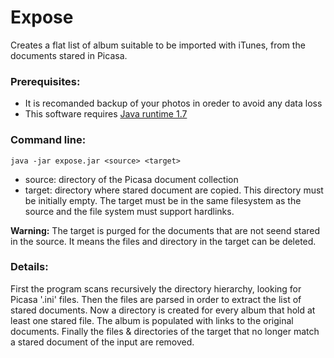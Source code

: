 Expose
======

Creates a flat list of album suitable to be imported with iTunes, from
the documents stared in Picasa.

### Prerequisites:
 * It is recomanded backup of your photos in oreder to avoid any data loss
 * This software requires [Java runtime 1.7](http://java.com/en/download)


### Command line:
  `java -jar expose.jar <source> <target>`

 * source: directory of the Picasa document collection
 * target: directory where stared document are copied. This directory 
           must be initially empty. The target must be in the same 
           filesystem as the source and the file system must support hardlinks.

**Warning:** The target is purged for the documents that are not seend stared in 
the source. It means the files and directory in the target can be deleted.

### Details:
First the program scans recursively the directory hierarchy, looking for 
Picasa '.ini' files. Then the files are parsed in order to extract the list
of stared documents. Now a directory is created for every album that hold
at least one stared file. The album is populated with links to the original  
documents. Finally the files & directories of the target that no longer match 
a stared document of the input are removed.


